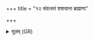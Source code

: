 +++
title = "१२ संवत्सरं शशयाना ब्राह्मणा"

+++
<details><summary>मूलम् (GR)</summary>

संवत्सरं शशयाना  
ब्राह्मणा व्रतचारिणः ।  
वाचं पर्जन्यजिन्वतां  
प्र मण्डूका अवादिषुः ॥
</details>